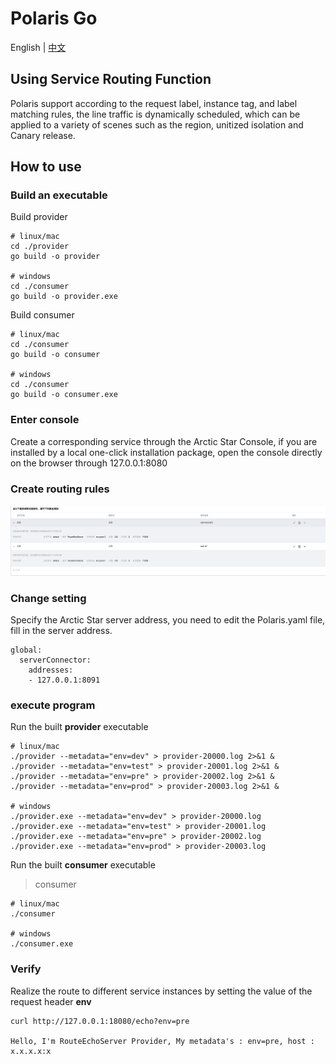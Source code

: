 # Polaris Go

English | [中文](./README-zh.md)

## Using Service Routing Function

Polaris support according to the request label, instance tag, and label matching rules, the line traffic is dynamically scheduled, which can be applied to a variety of scenes such as the region, unitized isolation and Canary release.

## How to use

### Build an executable

Build provider

```
# linux/mac
cd ./provider
go build -o provider

# windows
cd ./consumer
go build -o provider.exe
```

Build consumer

```
# linux/mac
cd ./consumer
go build -o consumer

# windows
cd ./consumer
go build -o consumer.exe
```

### Enter console

Create a corresponding service through the Arctic Star Console, if you are installed by a local one-click installation package, open the console directly on the browser through 127.0.0.1:8080

### Create routing rules

![create_service_rule](./image/create_service_rule.png)

### Change setting

Specify the Arctic Star server address, you need to edit the Polaris.yaml file, fill in the server address.

```
global:
  serverConnector:
    addresses:
    - 127.0.0.1:8091
```
### execute program

Run the built **provider** executable

```
# linux/mac
./provider --metadata="env=dev" > provider-20000.log 2>&1 &
./provider --metadata="env=test" > provider-20001.log 2>&1 &
./provider --metadata="env=pre" > provider-20002.log 2>&1 &
./provider --metadata="env=prod" > provider-20003.log 2>&1 &

# windows
./provider.exe --metadata="env=dev" > provider-20000.log
./provider.exe --metadata="env=test" > provider-20001.log
./provider.exe --metadata="env=pre" > provider-20002.log
./provider.exe --metadata="env=prod" > provider-20003.log
```

Run the built **consumer** executable

> consumer

```
# linux/mac
./consumer

# windows
./consumer.exe
```

### Verify

Realize the route to different service instances by setting the value of the request header **env**

```
curl http://127.0.0.1:18080/echo?env=pre

Hello, I'm RouteEchoServer Provider, My metadata's : env=pre, host : x.x.x.x:x
```
